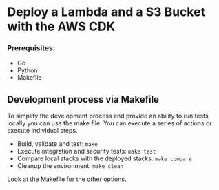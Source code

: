 # Deploy a Lambda and a S3 Bucket with the AWS CDK

### Prerequisites:
- Go
- Python
- Makefile


## Development process via Makefile

To simplify the development process and provide an ability to run tests locally you can use the make file. You can execute a series of actions or execute individual steps.

* Build, validate and test: `make`
* Execute integration and security tests: `make test`
* Compare local stacks with the deployed stacks: `make compare`
* Cleanup the environment: `make clean`

Look at the Makefile for the other options.
